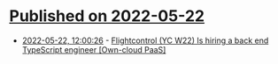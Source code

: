 # [Published on 2022-05-22](index.md)

* [2022-05-22, 12:00:26](https://news.ycombinator.com/item?id=31467182) - [Flightcontrol (YC W22) Is hiring a back end TypeScript engineer [Own-cloud PaaS]](https://flightcontrol.notion.site/Backend-Typescript-Engineer-at-Small-DevTools-Startup-12e52471539a4ab9878514e04c415da6)
